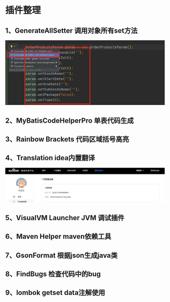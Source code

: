# 插件整理

## 1、GenerateAllSetter 调用对象所有set方法

![image-20201214134654787](img/image-20201214134654787.png)

## 2、MyBatisCodeHelperPro 单表代码生成

## 3、Rainbow Brackets  代码区域括号高亮

## 4、Translation idea内置翻译

![image-20201214140712909](img/image-20201214140712909.png)

## 5、VisualVM Launcher JVM 调试插件 

## 6、**Maven Helper**  maven依赖工具

## 7、**GsonFormat** 根据json生成java类

## 8、**FindBugs** 检查代码中的bug

## 9、**lombok** getset data注解使用







